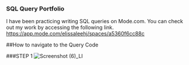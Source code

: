 ### SQL Query Portfolio

I have been practicing writing SQL queries on Mode.com. You can check out my work by accessing the following link. 
https://app.mode.com/elissaleehj/spaces/a5360f6cc88c

##How to navigate to the Query Code

###STEP 1
![Screenshot (6)_LI](https://user-images.githubusercontent.com/61655319/85361622-48c11780-b4d1-11ea-8af4-dbed0fac4ee1.jpg)

